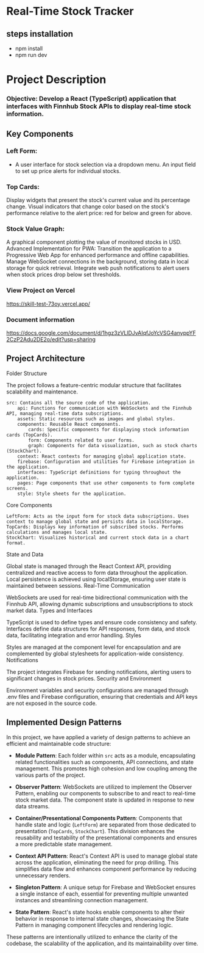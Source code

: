 # Real-Time Stock Tracker

## steps installation
- npm install
- npm run dev

# Project Description
### Objective: Develop a React (TypeScript) application that interfaces with Finnhub Stock APIs to display real-time stock information.

## Key Components

### Left Form:
- A user interface for stock selection via a dropdown menu.
An input field to set up price alerts for individual stocks.
### Top Cards:
Display widgets that present the stock's current value and its percentage change.
Visual indicators that change color based on the stock's performance relative to the alert price: red for below and green for above.
### Stock Value Graph:
A graphical component plotting the value of monitored stocks in USD.
Advanced Implementation for PWA:
Transition the application to a Progressive Web App for enhanced performance and offline capabilities.
Manage WebSocket connections in the background, storing data in local storage for quick retrieval.
Integrate web push notifications to alert users when stock prices drop below set thresholds.

### View Project on Vercel
https://skill-test-73oy.vercel.app/

### Document information
https://docs.google.com/document/d/1hgz3zVLlDJvAIqfJoYcVSG4anyppYF2CzP2Adu2DE2o/edit?usp=sharing

## Project Architecture
Folder Structure

The project follows a feature-centric modular structure that facilitates scalability and maintenance.

    src: Contains all the source code of the application.
        api: Functions for communication with WebSockets and the Finnhub API, managing real-time data subscriptions.
        assets: Static resources such as images and global styles.
        components: Reusable React components.
            cards: Specific components for displaying stock information cards (TopCards).
            form: Components related to user forms.
            graph: Components for data visualization, such as stock charts (StockChart).
        context: React contexts for managing global application state.
        firebase: Configuration and utilities for Firebase integration in the application.
        interfaces: TypeScript definitions for typing throughout the application.
        pages: Page components that use other components to form complete screens.
        style: Style sheets for the application.

Core Components

    LeftForm: Acts as the input form for stock data subscriptions. Uses context to manage global state and persists data in localStorage.
    TopCards: Displays key information of subscribed stocks. Performs calculations and manages local state.
    StockChart: Visualizes historical and current stock data in a chart format.

State and Data

Global state is managed through the React Context API, providing centralized and reactive access to form data throughout the application. Local persistence is achieved using localStorage, ensuring user state is maintained between sessions.
Real-Time Communication

WebSockets are used for real-time bidirectional communication with the Finnhub API, allowing dynamic subscriptions and unsubscriptions to stock market data.
Types and Interfaces

TypeScript is used to define types and ensure code consistency and safety. Interfaces define data structures for API responses, form data, and stock data, facilitating integration and error handling.
Styles

Styles are managed at the component level for encapsulation and are complemented by global stylesheets for application-wide consistency.
Notifications

The project integrates Firebase for sending notifications, alerting users to significant changes in stock prices.
Security and Environment

Environment variables and security configurations are managed through .env files and Firebase configuration, ensuring that credentials and API keys are not exposed in the source code.

## Implemented Design Patterns

In this project, we have applied a variety of design patterns to achieve an efficient and maintainable code structure:

- **Module Pattern**: Each folder within `src` acts as a module, encapsulating related functionalities such as components, API connections, and state management. This promotes high cohesion and low coupling among the various parts of the project.

- **Observer Pattern**: WebSockets are utilized to implement the Observer Pattern, enabling our components to subscribe to and react to real-time stock market data. The component state is updated in response to new data streams.

- **Container/Presentational Components Pattern**: Components that handle state and logic (`LeftForm`) are separated from those dedicated to presentation (`TopCards`, `StockChart`). This division enhances the reusability and testability of the presentational components and ensures a more predictable state management.

- **Context API Pattern**: React's Context API is used to manage global state across the application, eliminating the need for prop drilling. This simplifies data flow and enhances component performance by reducing unnecessary renders.

- **Singleton Pattern**: A unique setup for Firebase and WebSocket ensures a single instance of each, essential for preventing multiple unwanted instances and streamlining connection management.

- **State Pattern**: React's state hooks enable components to alter their behavior in response to internal state changes, showcasing the State Pattern in managing component lifecycles and rendering logic.

These patterns are intentionally utilized to enhance the clarity of the codebase, the scalability of the application, and its maintainability over time.
